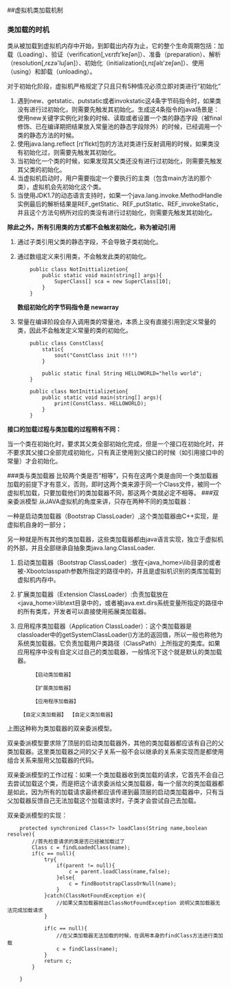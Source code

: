 ##虚拟机类加载机制
### 类加载的时机
类从被加载到虚拟机内存中开始，到卸载出内存为止，它的整个生命周期包括：加载（Loading）、验证（verification[,vɛrɪfɪ'keʃən]）、准备（preparation）、解析（resolution[,rɛzə'luʃən]）、初始化（initialization[ɪ,nɪʃəlɪ'zeʃən]）、使用（using）和卸载（unloading）。

对于初始化阶段，虚拟机严格规定了只且只有5种情况必须立即对类进行“初始化”

1. 遇到new、getstatic、putstatic或者invokstatic这4条字节码指令时，如果类没有进行过初始化，则需要先触发其初始化。生成这4条指令的java场景是：使用new关键字实例化对象的时候、读取或者设置一个类的静态字段（被final修饰、已在编译期把结果放入常量池的静态字段除外）的时候，已经调用一个类的静态方法的时候。
2. 使用java.lang.reflect [rɪ'flɛkt]包的方法对类进行反射调用的时候，如果类没有初始化过，则需要先触发其初始化。
3. 当初始化一个类的时候，如果发现其父类还没有进行过初始化，则需要先触发其父类的初始化。
4. 当虚拟机启动时，用户需要指定一个要执行的主类（包含main方法的那个类），虚拟机会先初始化这个类。
5. 当使用JDK1.7的动态语言支持时，如果一个java.lang.invoke.MethodHandle实例最后的解析结果是REF_getStatic、REF_putStatic、REF_invokeStatic，并且这个方法句柄所对应的类没有进行过初始化，则需要先触发其初始化。

**除此之外，所有引用类的方式都不会触发初始化，称为被动引用**

1. 通过子类引用父类的静态字段，不会导致子类初始化。
2. 通过数组定义来引用类，不会触发此类的初始化。

	```
		public class NotInittializetion{
			public static void main(string[] args){
				SuperClass[] sca = new SuperClass[10];
			}
		}
	```
	**数组初始化的字节码指令是 newarray**
3. 常量在编译阶段会存入调用类的常量池，本质上没有直接引用到定义常量的类，因此不会触发定义常量的类的初始化。

	```
		public class ConstClass{
			static{
				sout("ConstClass init !!!")
			}
			
			public static final String HELLOWORLD="hello world";
		}
		
		public class NotInittializetion{
			public static void main(string[] args){
				print(ConstClass. HELLOWORLD);
			}
		}
	```
	
	
**接口的加载过程与类加载的过程稍有不同：**

当一个类在初始化时，要求其父类全部初始化完成，但是一个接口在初始化时，并不要求其父接口全部完成初始化，只有真正使用到父接口的时候（如引用接口中的常量）才会初始化。

###类与类加载器
比较两个类是否“相等”，只有在这两个类是由同一个类加载器加载的前提下才有意义，否则，即时这两个类来源于同一个Class文件，被同一个虚拟机加载，只要加载他们的类加载器不同，那这两个类就必定不相等。
###双亲委派模型
从JAVA虚拟机的角度来讲，只存在两种不同的类加载器：

一种是启动类加载器（Bootstrap ClassLoader）,这个类加载器由C++实现，是虚拟机自身的一部分；

另一种就是所有其他的类加载器，这些类加载器都由java语言实现，独立于虚拟机的外部，并且全部继承自抽象类java.lang.ClassLoader.

1. 启动类加载器（Bootstrap ClassLoader）:放在<java_home>\lib目录的或者被-Xbootclasspath参数所指定的路径中的，并且是虚拟机识别的类库加载到虚拟机内存中。
2. 扩展类加载器（Extension ClassLoader）:负责加载放在<java_home>\lib\ext目录中的，或者被java.ext.dirs系统变量所指定的路径中的所有类库，开发者可以直接使用拓展类加载器。
3. 应用程序类加载器（Application ClassLoader）：这个类加载器是classloader中的getSystemClassLoader()方法的返回值，所以一般也称他为系统类加载器。它负责加载用户类路径（ClassPath）上所指定的类库。如果应用程序中没有自定义过自己的类加载器，一般情况下这个就是默认的类加载器。

			【启动类加载器】
				
			【扩展类加载器】

			【应用程序加载器】

		【自定义类加载器】 【自定义类加载器】 
		
上图这种称为类加载器的双亲委派模型。

双亲委派模型要求除了顶层的启动类加载器外，其他的类加载器都应该有自己的父类加载器。这里类加载器之间的父子关系一般不会以继承的关系来实现而是都使用组合关系来服用父加载器的代码。

双亲委派模型的工作过程：如果一个类加载器收到类加载的请求，它首先不会自己去尝试加载这个类，而是把这个请求委派给父类加载器，每一个层次的类加载器都是如此，因为所有的加载请求最终都应该传递到最顶层的启动类加载器中，只有当父加载器反馈自己无法加载这个加载请求时，子类才会尝试自己去加载。

双亲委派模型的实现：
```
	protected synchronized Class<?> loadClass(String name,boolean resolve){
		//首先检查请求的类是否已经被加载过了
		Class c = findLoadedClass(name);
		if(c == null){
			try{
				if(parent != null){
					c = parent.loadClass(name,false);
				}else{
					c = findBootstrapClassOrNull(name);
				}
			}catch(ClassNotFoundException e){
				//如果父类加载器抛出ClassNotFoundException 说明父类加载器无法完成加载请求
			}
			
			if(c == null){
				//在父类加载器无法加载的时候，在调用本身的findClass方法进行类加载
				c = findClass(name);
			}
			return c;
		}
	
	}
```